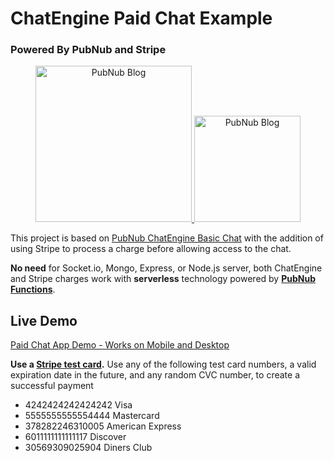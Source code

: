 # ChatEngine Paid Chat Example
### Powered By PubNub and Stripe

<p align="center">
  <a href="https://www.pubnub.com/blog/socket-io-chat-app-alternative/?devrel_gh=chatengine-paid-stripe-chat">
      <img alt="PubNub Blog" src="https://github.com/pubnub/chat-engine/blob/master/images/logo.png?raw=true" width=250/>
  </a>

  <a href="https://stripe.com/">
      <img alt="PubNub Blog" src="https://stripe.com/img/about/logos/logos/blue.png" width=170/>
  </a>
</p>

This project is based on [PubNub ChatEngine Basic Chat](https://github.com/ajb413/chatengine-basic-chat) with the addition of using Stripe to process a charge before allowing access to the chat.

**No need** for Socket.io, Mongo, Express, or Node.js server, both ChatEngine and Stripe charges work with **serverless** technology powered by **[PubNub Functions](https://www.pubnub.com/products/functions/)**.

## Live Demo

[Paid Chat App Demo - Works on Mobile and Desktop](https://chandler767.github.io/chatengine-paid-stripe-chat/)

**Use a [Stripe test card](https://stripe.com/docs/testing).** Use any of the following test card numbers, a valid expiration date in the future, and any random CVC number, to create a successful payment
- 4242424242424242	Visa
- 5555555555554444	Mastercard
- 378282246310005	American Express
- 6011111111111117	Discover
- 30569309025904	Diners Club
